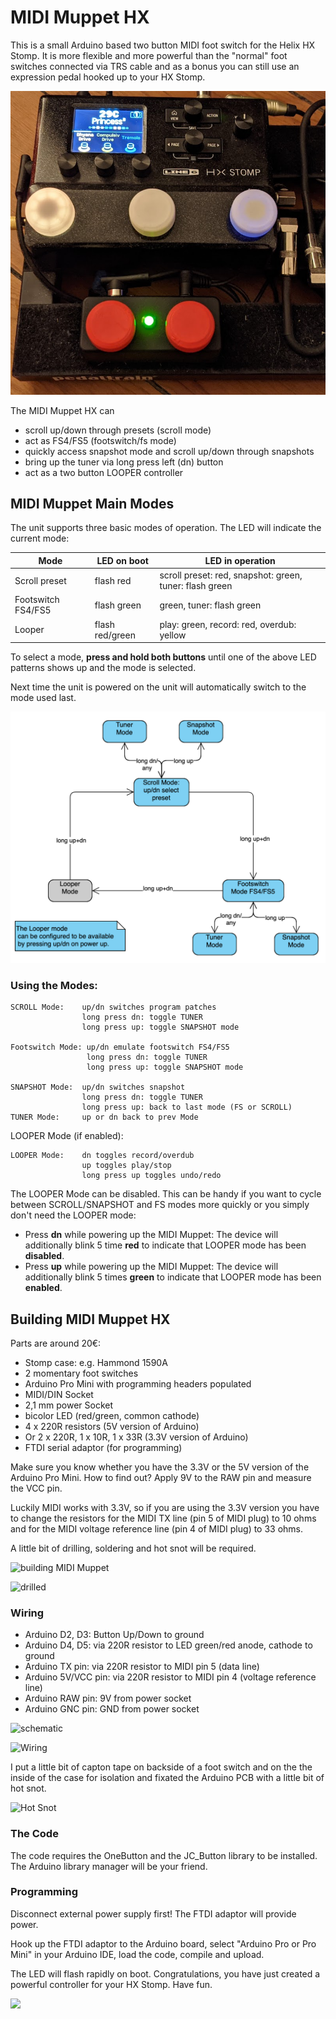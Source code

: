 # MIDI Muppet HX

This is a small Arduino based two button MIDI foot switch for the Helix HX Stomp. It is more flexible and more powerful than the "normal" foot switches connected via TRS cable and as a bonus you can still use an expression pedal hooked up to your HX Stomp.

![MIDI Muppet HX](images/midi_muppet_hx.jpg)

The MIDI Muppet HX can
- scroll up/down through presets (scroll mode)
- act as FS4/FS5 (footswitch/fs  mode)
- quickly access snapshot mode and scroll up/down through snapshots
- bring up the tuner via long press left (dn) button
- act as a two button LOOPER controller

## MIDI Muppet Main Modes

The unit supports three basic modes of operation. The LED will indicate the current mode:

| Mode | LED on boot | LED in operation |
|------|-----|-----------------|
| Scroll preset | flash red | scroll preset: red, snapshot: green, tuner: flash green |
| Footswitch FS4/FS5 | flash green | green, tuner: flash green |
| Looper  | flash red/green | play: green, record: red, overdub: yellow |

To select a mode, **press and hold both buttons** until one of the above LED patterns shows up and the mode is selected.

Next time the unit is powered on the unit will automatically switch to the mode used last.

![Overview](images/state_overview.png)

### Using the Modes:

    SCROLL Mode:    up/dn switches program patches
                    long press dn: toggle TUNER
                    long press up: toggle SNAPSHOT mode

    Footswitch Mode: up/dn emulate footswitch FS4/FS5
                     long press dn: toggle TUNER
                     long press up: toggle SNAPSHOT mode

    SNAPSHOT Mode:  up/dn switches snapshot
                    long press dn: toggle TUNER
                    long press up: back to last mode (FS or SCROLL)
    TUNER Mode:     up or dn back to prev Mode

LOOPER Mode (if enabled):

    LOOPER Mode:    dn toggles record/overdub
                    up toggles play/stop
                    long press up toggles undo/redo


The LOOPER Mode can be disabled. This can be handy if you want to cycle between SCROLL/SNAPSHOT and FS modes more quickly or you simply don't need the LOOPER mode:

- Press **dn** while powering up the MIDI Muppet: The device will additionally blink 5 time **red** to indicate that LOOPER mode has been **disabled**.
- Press **up** while powering up the MIDI Muppet: The device will additionally blink 5 times **green** to indicate that LOOPER mode has been **enabled**.

## Building MIDI Muppet HX
Parts are around 20€:
- Stomp case: e.g. Hammond 1590A
- 2 momentary foot switches
- Arduino Pro Mini with programming headers populated
- MIDI/DIN Socket
- 2,1 mm power Socket
- bicolor LED (red/green, common cathode)
- 4 x 220R resistors (5V version of Arduino)
- Or 2 x 220R, 1 x 10R, 1 x 33R (3.3V version of Arduino)
- FTDI serial adaptor (for programming)

Make sure you know whether you have the 3.3V or the 5V version of the Arduino Pro Mini. How to find out? Apply 9V to the RAW pin and measure the VCC pin.

Luckily MIDI works with 3.3V, so if you are using the 3.3V version you have to change the resistors for the MIDI TX line (pin 5 of MIDI plug) to 10 ohms and for the MIDI voltage reference line (pin 4 of MIDI plug) to 33 ohms.

A little bit of drilling, soldering and hot snot will be required.

![building MIDI Muppet](images/build_1.jpg)

![drilled](images/build_2.jpg)

### Wiring
- Arduino D2, D3: Button Up/Down to ground
- Arduino D4, D5: via 220R resistor to LED green/red anode, cathode to ground
- Arduino TX pin: via 220R resistor to MIDI pin 5 (data line)
- Arduino 5V/VCC pin: via 220R resistor to MIDI pin 4 (voltage reference line)
- Arduino RAW pin: 9V from power socket
- Arduino GNC pin: GND from power socket

![schematic](images/midi_muppet_schem.png)

![Wiring](images/wiring_mess.jpg)

I put a little bit of capton tape on backside of a foot switch and on the the inside of the case for isolation and fixated the Arduino PCB with a little bit of hot snot.

![Hot Snot](images/hot_snot.jpg)

### The Code
The code requires the OneButton and the JC_Button library to be installed. The Arduino library manager will be your friend.

### Programming
Disconnect external power supply first! The FTDI adaptor will provide power.

Hook up the FTDI adaptor to the Arduino board, select "Arduino Pro or Pro Mini" in your Arduino IDE, load the code, compile and upload.

The LED will flash rapidly on boot. Congratulations, you have just created a powerful controller for your HX Stomp. Have fun.

![](images/ftdi_adaptor.jpg)
